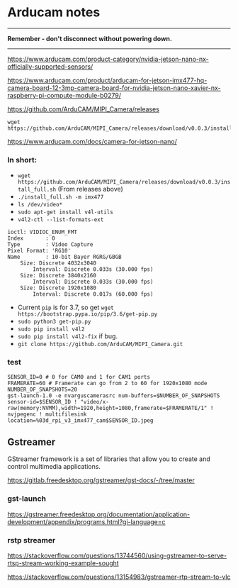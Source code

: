 # Arducam notes

- - -
**Remember - don't disconnect without powering down.**
- - -

<https://www.arducam.com/product-category/nvidia-jetson-nano-nx-officially-supported-sensors/>

<https://www.arducam.com/product/arducam-for-jetson-imx477-hq-camera-board-12-3mp-camera-board-for-nvidia-jetson-nano-xavier-nx-raspberry-pi-compute-module-b0279/>

<https://github.com/ArduCAM/MIPI_Camera/releases>

```
wget https://github.com/ArduCAM/MIPI_Camera/releases/download/v0.0.3/install_full.sh
```

<https://www.arducam.com/docs/camera-for-jetson-nano/>

### In short:

- `wget https://github.com/ArduCAM/MIPI_Camera/releases/download/v0.0.3/install_full.sh` (From releases above)
- `./install_full.sh -m imx477`
- `ls /dev/video*`
- `sudo apt-get install v4l-utils`
- `v4l2-ctl --list-formats-ext`
```
ioctl: VIDIOC_ENUM_FMT
Index       : 0
Type        : Video Capture
Pixel Format: 'RG10'
Name        : 10-bit Bayer RGRG/GBGB
    Size: Discrete 4032x3040
        Interval: Discrete 0.033s (30.000 fps)
    Size: Discrete 3840x2160
        Interval: Discrete 0.033s (30.000 fps)
    Size: Discrete 1920x1080
        Interval: Discrete 0.017s (60.000 fps)
```
- Current `pip` is for 3.7, so get `wget https://bootstrap.pypa.io/pip/3.6/get-pip.py`
- `sudo python3 get-pip.py`
- `sudo pip install v4l2`
- `sudo pip install v4l2-fix` if bug.
- `git clone https://github.com/ArduCAM/MIPI_Camera.git`  

### test
```
SENSOR_ID=0 # 0 for CAM0 and 1 for CAM1 ports
FRAMERATE=60 # Framerate can go from 2 to 60 for 1920x1080 mode
NUMBER_OF_SNAPSHOTS=20
gst-launch-1.0 -e nvarguscamerasrc num-buffers=$NUMBER_OF_SNAPSHOTS sensor-id=$SENSOR_ID ! "video/x-raw(memory:NVMM),width=1920,height=1080,framerate=$FRAMERATE/1" ! nvjpegenc ! multifilesink location=%03d_rpi_v3_imx477_cam$SENSOR_ID.jpeg
```

## Gstreamer

GStreamer framework is a set of libraries that allow you to create and control multimedia applications.

<https://gitlab.freedesktop.org/gstreamer/gst-docs/-/tree/master>


### gst-launch

<https://gstreamer.freedesktop.org/documentation/application-development/appendix/programs.html?gi-language=c>

### rstp streamer

<https://stackoverflow.com/questions/13744560/using-gstreamer-to-serve-rtsp-stream-working-example-sought>

<https://stackoverflow.com/questions/13154983/gstreamer-rtp-stream-to-vlc>
